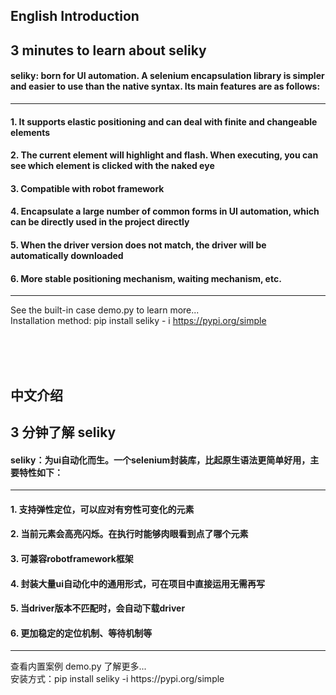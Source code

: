 <h2>English Introduction</h2>

<h2>3 minutes to learn about seliky</h2>

<h4> seliky: born for UI automation. A selenium encapsulation library is simpler and easier to use than the native syntax. Its main features are as follows:</h4>

<hr>

#### 1. It supports elastic positioning and can deal with finite and changeable elements

#### 2. The current element will highlight and flash. When executing, you can see which element is clicked with the naked eye

#### 3. Compatible with robot framework

#### 4. Encapsulate a large number of common forms in UI automation, which can be directly used in the project directly

#### 5. When the driver version does not match, the driver will be automatically downloaded

#### 6. More stable positioning mechanism, waiting mechanism, etc.


<hr>

See the built-in case demo.py to learn more... <br>
Installation method: pip install seliky - i https://pypi.org/simple

<br><br><br>
<h2> 中文介绍</h2>
<h2> 3 分钟了解 seliky</h2>

<h4>seliky：为ui自动化而生。一个selenium封装库，比起原生语法更简单好用，主要特性如下：</h4>
<hr>

#### 1. 支持弹性定位，可以应对有穷性可变化的元素

#### 2. 当前元素会高亮闪烁。在执行时能够肉眼看到点了哪个元素

#### 3. 可兼容robotframework框架

#### 4. 封装大量ui自动化中的通用形式，可在项目中直接运用无需再写

#### 5. 当driver版本不匹配时，会自动下载driver

#### 6. 更加稳定的定位机制、等待机制等

<hr>
查看内置案例 demo.py 了解更多...<br>
安装方式：pip install seliky -i https://pypi.org/simple
